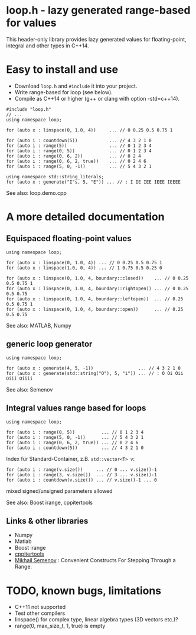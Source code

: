 # loop.h - lazy generated range-based for values

This header-only library provides lazy generated values for floating-point, integral and other types in C++14.

# Easy to install and use

* Download `loop.h` and `#include` it into your project. 
* Write range-based for loop (see below).
* Compile as C++14 or higher (g++ or clang with option -std=c++14).
```
#include "loop.h"
// ...
using namespace loop;

for (auto x : linspace(0, 1.0, 4))     ... // 0 0.25 0.5 0.75 1

for (auto i : countdown(5))            ... // 4 3 2 1 0
for (auto i : range(5))                ... // 0 1 2 3 4
for (auto i : range(0, 5))             ... // 0 1 2 3 4
for (auto i : range(0, 6, 2))          ... // 0 2 4
for (auto i : range(0, 6, 2, true))    ... // 0 2 4 6
for (auto i : range(5, 0, -1))         ... // 5 4 3 2 1

using namespace std::string_literals;
for (auto x : generate("I"s, 5, "E")) ... // : I IE IEE IEEE IEEEE
```
See also: loop.demo.cpp

# A more detailed documentation
## Equispaced floating-point values 

```
using namespace loop;

for (auto x : linspace(0, 1.0, 4)) ... // 0 0.25 0.5 0.75 1
for (auto x : linspace(1.0, 0, 4)) ... // 1 0.75 0.5 0.25 0

for (auto x : linspace(0, 1.0, 4, boundary::closed))    ... // 0 0.25 0.5 0.75 1
for (auto x : linspace(0, 1.0, 4, boundary::rightopen)) ... // 0 0.25 0.5 0.75
for (auto x : linspace(0, 1.0, 4, boundary::leftopen))  ... // 0.25 0.5 0.75 1
for (auto x : linspace(0, 1.0, 4, boundary::open))      ... // 0.25 0.5 0.75
```
See also: MATLAB, Numpy 
## generic loop generator

```
using namespace loop;

for (auto x : generate(4, 5, -1))                 ... // 4 3 2 1 0
for (auto x : generate(std::string("O"), 5, "i")) ... // : O Oi Oii Oiii Oiiii
```
See also: Semenov

## Integral values range based for loops
```
using namespace loop;

for (auto i : range(0, 5))          ... // 0 1 2 3 4
for (auto i : range(5, 0, -1))      ... // 5 4 3 2 1
for (auto i : range(0, 6, 2, true)) ... // 0 2 4 6
for (auto i : countdown(5))         ... // 4 3 2 1 0
```

Index für Standard-Container, z.B. `std::vector<T> v`:
```
for (auto i : range(v.size())     ... // 0 ... v.size()-1 
for (auto i : range(3, v.size())  ... // 3 ... v.size()-1 
for (auto i : countdown(v.size()) ... // v.size()-1 ... 0
```

mixed signed/unsigned parameters allowed

See also: Boost irange, cppitertools

## Links & other libraries

* Numpy
* Matlab
* Boost irange
* [cppitertools](https://github.com/ryanhaining/cppitertools) 
* [Mikhail Semenov](http://www.codeproject.com/Articles/876156/Convenient-Constructs-For-Stepping-Through-a-Range) : Convenient Constructs For Stepping Through a Range.

# TODO, known bugs, limitations
* C++11 not supported
* Test other compilers
* linspace() for complex type, linear algebra types (3D vectors etc.)?
* range(0, max_size_t, 1, true) is empty
